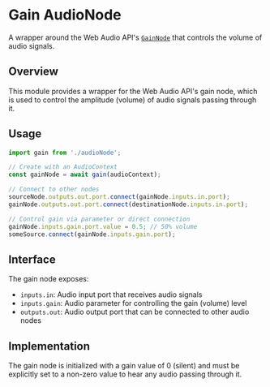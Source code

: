 # Gain AudioNode

A wrapper around the Web Audio API's [`GainNode`](https://developer.mozilla.org/en-US/docs/Web/API/GainNode) that controls the volume of audio signals.

## Overview

This module provides a wrapper for the Web Audio API's gain node, which is used to control the amplitude (volume) of audio signals passing through it.

## Usage

```typescript
import gain from './audioNode';

// Create with an AudioContext
const gainNode = await gain(audioContext);

// Connect to other nodes
sourceNode.outputs.out.port.connect(gainNode.inputs.in.port);
gainNode.outputs.out.port.connect(destinationNode.inputs.in.port);

// Control gain via parameter or direct connection
gainNode.inputs.gain.port.value = 0.5; // 50% volume
someSource.connect(gainNode.inputs.gain.port);
```

## Interface

The gain node exposes:

- `inputs.in`: Audio input port that receives audio signals
- `inputs.gain`: Audio parameter for controlling the gain (volume) level
- `outputs.out`: Audio output port that can be connected to other audio nodes

## Implementation

The gain node is initialized with a gain value of 0 (silent) and must be explicitly set to a non-zero value to hear any audio passing through it.